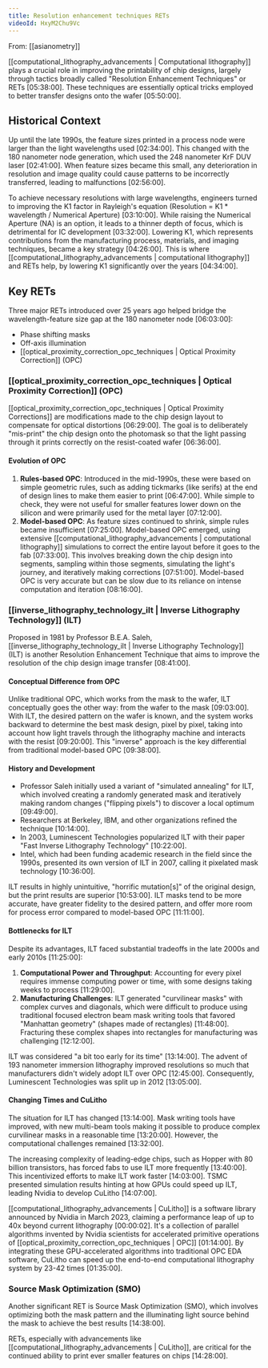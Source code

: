 ```yaml
---
title: Resolution enhancement techniques RETs
videoId: HxyM2Chu9Vc
---
```


From: [[asianometry]] <br/> 

[[computational_lithography_advancements | Computational lithography]] plays a crucial role in improving the printability of chip designs, largely through tactics broadly called "Resolution Enhancement Techniques" or RETs <a class="yt-timestamp" data-t="05:38:00">[05:38:00]</a>. These techniques are essentially optical tricks employed to better transfer designs onto the wafer <a class="yt-timestamp" data-t="05:50:00">[05:50:00]</a>.

## Historical Context
Up until the late 1990s, the feature sizes printed in a process node were larger than the light wavelengths used <a class="yt-timestamp" data-t="02:34:00">[02:34:00]</a>. This changed with the 180 nanometer node generation, which used the 248 nanometer KrF DUV laser <a class="yt-timestamp" data-t="02:41:00">[02:41:00]</a>. When feature sizes became this small, any deterioration in resolution and image quality could cause patterns to be incorrectly transferred, leading to malfunctions <a class="yt-timestamp" data-t="02:56:00">[02:56:00]</a>.

To achieve necessary resolutions with large wavelengths, engineers turned to improving the K1 factor in Rayleigh's equation (Resolution = K1 * wavelength / Numerical Aperture) <a class="yt-timestamp" data-t="03:10:00">[03:10:00]</a>. While raising the Numerical Aperture (NA) is an option, it leads to a thinner depth of focus, which is detrimental for IC development <a class="yt-timestamp" data-t="03:32:00">[03:32:00]</a>. Lowering K1, which represents contributions from the manufacturing process, materials, and imaging techniques, became a key strategy <a class="yt-timestamp" data-t="04:26:00">[04:26:00]</a>. This is where [[computational_lithography_advancements | computational lithography]] and RETs help, by lowering K1 significantly over the years <a class="yt-timestamp" data-t="04:34:00">[04:34:00]</a>.

## Key RETs
Three major RETs introduced over 25 years ago helped bridge the wavelength-feature size gap at the 180 nanometer node <a class="yt-timestamp" data-t="06:03:00">[06:03:00]</a>:
*   Phase shifting masks
*   Off-axis illumination
*   [[optical_proximity_correction_opc_techniques | Optical Proximity Correction]] (OPC)

### [[optical_proximity_correction_opc_techniques | Optical Proximity Correction]] (OPC)
[[optical_proximity_correction_opc_techniques | Optical Proximity Corrections]] are modifications made to the chip design layout to compensate for optical distortions <a class="yt-timestamp" data-t="06:29:00">[06:29:00]</a>. The goal is to deliberately "mis-print" the chip design onto the photomask so that the light passing through it prints correctly on the resist-coated wafer <a class="yt-timestamp" data-t="06:36:00">[06:36:00]</a>.

#### Evolution of OPC
1.  **Rules-based OPC**: Introduced in the mid-1990s, these were based on simple geometric rules, such as adding tickmarks (like serifs) at the end of design lines to make them easier to print <a class="yt-timestamp" data-t="06:47:00">[06:47:00]</a>. While simple to check, they were not useful for smaller features lower down on the silicon and were primarily used for the metal layer <a class="yt-timestamp" data-t="07:12:00">[07:12:00]</a>.
2.  **Model-based OPC**: As feature sizes continued to shrink, simple rules became insufficient <a class="yt-timestamp" data-t="07:25:00">[07:25:00]</a>. Model-based OPC emerged, using extensive [[computational_lithography_advancements | computational lithography]] simulations to correct the entire layout before it goes to the fab <a class="yt-timestamp" data-t="07:33:00">[07:33:00]</a>. This involves breaking down the chip design into segments, sampling within those segments, simulating the light's journey, and iteratively making corrections <a class="yt-timestamp" data-t="07:51:00">[07:51:00]</a>. Model-based OPC is very accurate but can be slow due to its reliance on intense computation and iteration <a class="yt-timestamp" data-t="08:16:00">[08:16:00]</a>.

### [[inverse_lithography_technology_ilt | Inverse Lithography Technology]] (ILT)
Proposed in 1981 by Professor B.E.A. Saleh, [[inverse_lithography_technology_ilt | Inverse Lithography Technology]] (ILT) is another Resolution Enhancement Technique that aims to improve the resolution of the chip design image transfer <a class="yt-timestamp" data-t="08:41:00">[08:41:00]</a>.

#### Conceptual Difference from OPC
Unlike traditional OPC, which works from the mask to the wafer, ILT conceptually goes the other way: from the wafer to the mask <a class="yt-timestamp" data-t="09:03:00">[09:03:00]</a>. With ILT, the desired pattern on the wafer is known, and the system works backward to determine the best mask design, pixel by pixel, taking into account how light travels through the lithography machine and interacts with the resist <a class="yt-timestamp" data-t="09:20:00">[09:20:00]</a>. This "inverse" approach is the key differential from traditional model-based OPC <a class="yt-timestamp" data-t="09:38:00">[09:38:00]</a>.

#### History and Development
*   Professor Saleh initially used a variant of "simulated annealing" for ILT, which involved creating a randomly generated mask and iteratively making random changes ("flipping pixels") to discover a local optimum <a class="yt-timestamp" data-t="09:49:00">[09:49:00]</a>.
*   Researchers at Berkeley, IBM, and other organizations refined the technique <a class="yt-timestamp" data-t="10:14:00">[10:14:00]</a>.
*   In 2003, Luminescent Technologies popularized ILT with their paper "Fast Inverse Lithography Technology" <a class="yt-timestamp" data-t="10:22:00">[10:22:00]</a>.
*   Intel, which had been funding academic research in the field since the 1990s, presented its own version of ILT in 2007, calling it pixelated mask technology <a class="yt-timestamp" data-t="10:36:00">[10:36:00]</a>.

ILT results in highly unintuitive, "horrific mutation[s]" of the original design, but the print results are superior <a class="yt-timestamp" data-t="10:53:00">[10:53:00]</a>. ILT masks tend to be more accurate, have greater fidelity to the desired pattern, and offer more room for process error compared to model-based OPC <a class="yt-timestamp" data-t="11:11:00">[11:11:00]</a>.

#### Bottlenecks for ILT
Despite its advantages, ILT faced substantial tradeoffs in the late 2000s and early 2010s <a class="yt-timestamp" data-t="11:25:00">[11:25:00]</a>:
1.  **Computational Power and Throughput**: Accounting for every pixel requires immense computing power or time, with some designs taking weeks to process <a class="yt-timestamp" data-t="11:29:00">[11:29:00]</a>.
2.  **Manufacturing Challenges**: ILT generated "curvilinear masks" with complex curves and diagonals, which were difficult to produce using traditional focused electron beam mask writing tools that favored "Manhattan geometry" (shapes made of rectangles) <a class="yt-timestamp" data-t="11:48:00">[11:48:00]</a>. Fracturing these complex shapes into rectangles for manufacturing was challenging <a class="yt-timestamp" data-t="12:12:00">[12:12:00]</a>.

ILT was considered "a bit too early for its time" <a class="yt-timestamp" data-t="13:14:00">[13:14:00]</a>. The advent of 193 nanometer immersion lithography improved resolutions so much that manufacturers didn't widely adopt ILT over OPC <a class="yt-timestamp" data-t="12:45:00">[12:45:00]</a>. Consequently, Luminescent Technologies was split up in 2012 <a class="yt-timestamp" data-t="13:05:00">[13:05:00]</a>.

#### Changing Times and CuLitho
The situation for ILT has changed <a class="yt-timestamp" data-t="13:14:00">[13:14:00]</a>. Mask writing tools have improved, with new multi-beam tools making it possible to produce complex curvilinear masks in a reasonable time <a class="yt-timestamp" data-t="13:20:00">[13:20:00]</a>. However, the computational challenges remained <a class="yt-timestamp" data-t="13:32:00">[13:32:00]</a>.

The increasing complexity of leading-edge chips, such as Hopper with 80 billion transistors, has forced fabs to use ILT more frequently <a class="yt-timestamp" data-t="13:40:00">[13:40:00]</a>. This incentivized efforts to make ILT work faster <a class="yt-timestamp" data-t="14:03:00">[14:03:00]</a>. TSMC presented simulation results hinting at how GPUs could speed up ILT, leading Nvidia to develop CuLitho <a class="yt-timestamp" data-t="14:07:00">[14:07:00]</a>.

[[computational_lithography_advancements | CuLitho]] is a software library announced by Nvidia in March 2023, claiming a performance leap of up to 40x beyond current lithography <a class="yt-timestamp" data-t="00:00:02">[00:00:02]</a>. It's a collection of parallel algorithms invented by Nvidia scientists for accelerated primitive operations of [[optical_proximity_correction_opc_techniques | OPC]] <a class="yt-timestamp" data-t="01:14:00">[01:14:00]</a>. By integrating these GPU-accelerated algorithms into traditional OPC EDA software, CuLitho can speed up the end-to-end computational lithography system by 23-42 times <a class="yt-timestamp" data-t="01:35:00">[01:35:00]</a>.

### Source Mask Optimization (SMO)
Another significant RET is Source Mask Optimization (SMO), which involves optimizing both the mask pattern and the illuminating light source behind the mask to achieve the best results <a class="yt-timestamp" data-t="14:38:00">[14:38:00]</a>.

RETs, especially with advancements like [[computational_lithography_advancements | CuLitho]], are critical for the continued ability to print ever smaller features on chips <a class="yt-timestamp" data-t="14:28:00">[14:28:00]</a>.